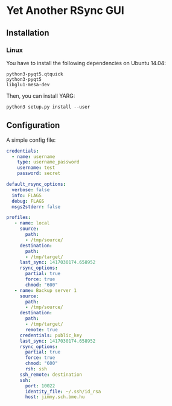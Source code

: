 # Yet Another RSync GUI

## Installation

### Linux

You have to install the following dependencies on Ubuntu 14.04:
```
python3-pyqt5.qtquick
python3-pyqt5
libglu1-mesa-dev
```

Then, you can install YARG:
```
python3 setup.py install --user
```

## Configuration

A simple config file:

```yaml
credentials:
  - name: username
    type: username_password
    username: test
    password: secret

default_rsync_options:
  verbose: false
  info: FLAGS
  debug: FLAGS
  msgs2stderr: false

profiles:
   - name: local
     source:
       path:
       - /tmp/source/
     destination:
       path:
       - /tmp/target/
     last_sync: 1417030174.658952
     rsync_options:
       partial: true
       force: true
       chmod: "600"
   - name: Backup server 1
     source:
       path:
       - /tmp/source/
     destination:
       path:
       - /tmp/target/
       remote: true
     credentials: public_key
     last_sync: 1417030174.658952
     rsync_options:
       partial: true
       force: true
       chmod: "600"
       rsh: ssh
     ssh_remote: destination
     ssh:
       port: 10022
       identity_file: ~/.ssh/id_rsa
       host: jimmy.sch.bme.hu
```
